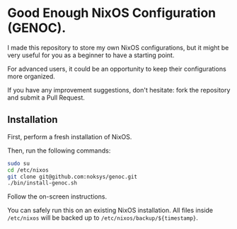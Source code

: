 # Good Enough NixOS Configuration (GENOC).

I made this repository to store my own NixOS configurations, but it might be very useful for you as a beginner to have a starting point.

For advanced users, it could be an opportunity to keep their configurations more organized.

If you have any improvement suggestions, don't hesitate: fork the repository and submit a Pull Request.

## Installation
First, perform a fresh installation of NixOS.

Then, run the following commands:

```bash
sudo su
cd /etc/nixos
git clone git@github.com:noksys/genoc.git
./bin/install-genoc.sh
```

Follow the on-screen instructions.

You can safely run this on an existing NixOS installation. All files inside `/etc/nixos` will be backed up to `/etc/nixos/backup/${timestamp}`.

